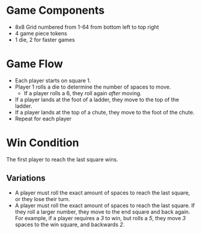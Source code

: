 # Game Components
- 8x8 Grid numbered from 1-64 from bottom left to top right
- 4 game piece tokens
- 1 die, 2 for faster games

# Game Flow
- Each player starts on square 1.
- Player 1 rolls a die to determine the number of spaces to move. 
	- If a player rolls a 6, they roll again _after_ moving.
- If a player lands at the foot of a ladder, they move to the top of the ladder. 
- If a player lands at the top of a chute, they move to the foot of the chute.
- Repeat for each player
# Win Condition
The first player to reach the last square wins.
## Variations
- A player must roll the exact amount of spaces to reach the last square, or they lose their turn.
- A player must roll the exact amount of spaces to reach the last square. If they roll a larger number, they move to the end square and back again. For example, if a player requires a _3_ to win, but rolls a _5_, they move _3_ spaces to the win square, and backwards _2_.
